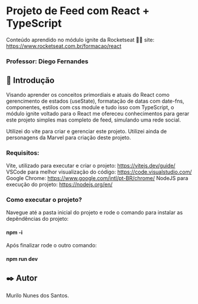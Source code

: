 # Projeto de Feed com React + TypeScript

Conteúdo aprendido no módulo ignite da Rocketseat 💜🚀
site: https://www.rocketseat.com.br/formacao/react

### Professor: Diego Fernandes

## 🚀 Introdução

Visando aprender os conceitos primordiais e atuais do React como gerencimento de estados (useState), formatação de datas com date-fns, componentes, estilos com css module e tudo isso com TypeScript, o módulo ignite voltado para o React me ofereceu conhecimentos para gerar este projeto simples mas completo de feed, simulando uma rede social.

Utilizei do vite para criar e gerenciar este projeto. Utilizei ainda de
personagens da Marvel para criação deste projeto. 

### Requisitos: 
Vite, utilizado para executar e criar o projeto: https://vitejs.dev/guide/
VSCode para melhor visualização do código: https://code.visualstudio.com/ 
Google Chrome: https://www.google.com/intl/pt-BR/chrome/ 
NodeJS para execução do projeto: https://nodejs.org/en/

### Como executar o projeto?
Navegue até a pasta inicial do projeto e rode o comando para instalar as depêndências do projeto: 
#### npm -i
Após finalizar rode o outro comando: 
#### npm run dev

## ✒️ Autor
Murilo Nunes dos Santos.
